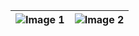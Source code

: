 | ![Image 1](https://github.com/user-attachments/assets/11fa7451-3163-4d74-ac0a-c4d291f93411) | ![Image 2](https://github.com/user-attachments/assets/750a6e16-1914-4a63-b233-37bf7b5f7b6e) |
|---|---|
